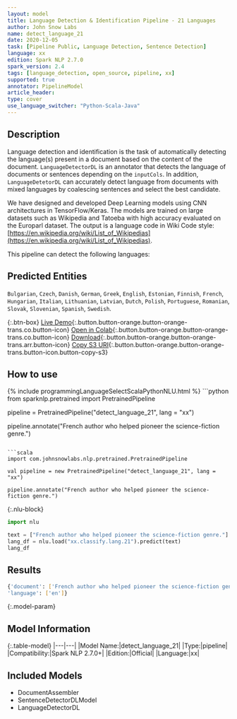 ```yaml
---
layout: model
title: Language Detection & Identification Pipeline - 21 Languages
author: John Snow Labs
name: detect_language_21
date: 2020-12-05
task: [Pipeline Public, Language Detection, Sentence Detection]
language: xx
edition: Spark NLP 2.7.0
spark_version: 2.4
tags: [language_detection, open_source, pipeline, xx]
supported: true
annotator: PipelineModel
article_header:
type: cover
use_language_switcher: "Python-Scala-Java"
---
```


## Description

Language detection and identification is the task of automatically detecting the language(s) present in a document based on the content of the document. ``LanguageDetectorDL`` is an annotator that detects the language of documents or sentences depending on the ``inputCols``. In addition, ``LanguageDetetorDL`` can accurately detect language from documents with mixed languages by coalescing sentences and select the best candidate.

We have designed and developed Deep Learning models using CNN architectures in TensorFlow/Keras. The models are trained on large datasets such as Wikipedia and Tatoeba with high accuracy evaluated on the Europarl dataset. The output is a language code in Wiki Code style: [https://en.wikipedia.org/wiki/List_of_Wikipedias](https://en.wikipedia.org/wiki/List_of_Wikipedias).

This pipeline can detect the following languages:

## Predicted Entities
`Bulgarian`, `Czech`, `Danish`, `German`, `Greek`, `English`, `Estonian`, `Finnish`, `French`, `Hungarian`, `Italian`, `Lithuanian`, `Latvian`, `Dutch`, `Polish`, `Portuguese`, `Romanian`, `Slovak`, `Slovenian`, `Spanish`, `Swedish`.

{:.btn-box}
[Live Demo](https://demo.johnsnowlabs.com/public/LANGUAGE_DETECTOR/){:.button.button-orange.button-orange-trans.co.button-icon}
[Open in Colab](https://colab.research.google.com/github/JohnSnowLabs/spark-nlp-workshop/blob/master/jupyter/annotation/english/language-detection/Language_Detection_and_Indentification.ipynb){:.button.button-orange.button-orange-trans.co.button-icon}
[Download](https://s3.amazonaws.com/auxdata.johnsnowlabs.com/public/models/detect_language_21_xx_2.7.0_2.4_1607181080664.zip){:.button.button-orange.button-orange-trans.arr.button-icon}
[Copy S3 URI](s3://auxdata.johnsnowlabs.com/public/models/detect_language_21_xx_2.7.0_2.4_1607181080664.zip){:.button.button-orange.button-orange-trans.button-icon.button-copy-s3}

## How to use



<div class="tabs-box" markdown="1">
{% include programmingLanguageSelectScalaPythonNLU.html %}
```python
from sparknlp.pretrained import PretrainedPipeline

pipeline = PretrainedPipeline("detect_language_21", lang = "xx")

pipeline.annotate("French author who helped pioneer the science-fiction genre.")
```

```scala
import com.johnsnowlabs.nlp.pretrained.PretrainedPipeline

val pipeline = new PretrainedPipeline("detect_language_21", lang = "xx")

pipeline.annotate("French author who helped pioneer the science-fiction genre.")
```

{:.nlu-block}
```python
import nlu

text = ["French author who helped pioneer the science-fiction genre."]
lang_df = nlu.load("xx.classify.lang.21").predict(text)
lang_df
```

</div>

## Results

```bash
{'document': ['French author who helped pioneer the science-fiction genre.'],
'language': ['en']}
```

{:.model-param}
## Model Information

{:.table-model}
|---|---|
|Model Name:|detect_language_21|
|Type:|pipeline|
|Compatibility:|Spark NLP 2.7.0+|
|Edition:|Official|
|Language:|xx|

## Included Models

- DocumentAssembler
- SentenceDetectorDLModel
- LanguageDetectorDL
